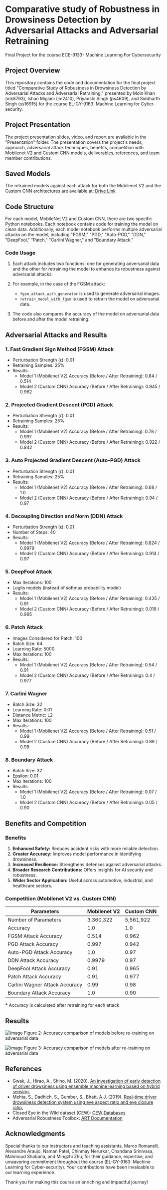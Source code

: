 # Comparative study of Robustness in Drowsiness Detection by Adversarial Attacks and Adversarial Retraining
Final Project for the course ECE-9133- Machine Learning For Cybersecurity  

## Project Overview

This repository contains the code and documentation for the final project titled "Comparative Study of Robustness in Drowsiness Detection by Adversarial Attacks and Adversarial Retraining," presented by Moin Khan (mk8793), Ishan Miglani (im2410), Priyanshi Singh (ps4609), and Siddharth Singh (ss16915) for the course EL-GY-9163: Machine Learning for Cyber-security.

## Project Presentation

The project presentation slides, video, and report are available in the "Presentation" folder. The presentation covers the project's needs, approach, adversarial attack techniques, benefits, competition with Mobilenet V2 and Custom CNN models, deliverables, references, and team member contributions.

## Saved Models

The retrained models against each attack for both the Mobilenet V2 and the Custom CNN architectures are available at: [Drive Link](https://drive.google.com/drive/folders/14i9ji9RnqabFeQWVTxtcFQmQHO2TvmED?usp=sharing)

## Code Structure

For each model, MobileNet V2 and Custom CNN, there are two specific Python notebooks. Each notebook contains code for training the model on clean data. Additionally, each model notebook performs multiple adversarial attacks on the model, including "FGSM," "PGD," "Auto-PGD," "DDN," "DeepFool," "Patch," "Carlini Wagner," and "Boundary Attack."

### Code Usage

1. Each attack includes two functions: one for generating adversarial data and the other for retraining the model to enhance its robustness against adversarial attacks.
2. For example, in the case of the FGSM attack:
   - `fgsm_attack_with_generator` is used to generate adversarial images.
   - `retrain_model_with_fgsm` is used to retrain the model on adversarial data.

3. The code also compares the accuracy of the model on adversarial data before and after the model retraining.

## Adversarial Attacks and Results

### 1. Fast Gradient Sign Method (FGSM) Attack

- Perturbation Strength (ϵ): 0.01
- Retraining Samples: 25%
- Results:
  - Model 1 (Mobilenet V2) Accuracy (Before / After Retraining): 0.84 / 0.514
  - Model 2 (Custom CNN) Accuracy (Before / After Retraining): 0.945 / 0.962

### 2. Projected Gradient Descent (PGD) Attack

- Perturbation Strength (ϵ): 0.01
- Retraining Samples: 25%
- Results:
  - Model 1 (Mobilenet V2) Accuracy (Before / After Retraining): 0.78 / 0.997
  - Model 2 (Custom CNN) Accuracy (Before / After Retraining): 0.922 / 0.942

### 3. Auto Projected Gradient Descent (Auto-PGD) Attack

- Perturbation Strength (ϵ): 0.01
- Retraining Samples: 25%
- Results:
  - Model 1 (Mobilenet V2) Accuracy (Before / After Retraining): 0.68 / 1.0
  - Model 2 (Custom CNN) Accuracy (Before / After Retraining): 0.94 / 0.97

### 4. Decoupling Direction and Norm (DDN) Attack

- Perturbation Strength (ϵ): 0.01
- Number of Steps: 40
- Results:
  - Model 1 (Mobilenet V2) Accuracy (Before / After Retraining): 0.824 / 0.9979
  - Model 2 (Custom CNN) Accuracy (Before / After Retraining): 0.914 / 0.97

### 5. DeepFool Attack

- Max Iterations: 100
- Logits models (instead of softmax probability model)
- Results:
  - Model 1 (Mobilenet V2) Accuracy (Before / After Retraining): 0.435 / 0.91
  - Model 2 (Custom CNN) Accuracy (Before / After Retraining): 0.019 / 0.965

### 6. Patch Attack

- Images Considered for Patch: 100
- Batch Size: 64
- Learning Rate: 5000.
- Max Iterations: 100
- Results:
  - Model 1 (Mobilenet V2) Accuracy (Before / After Retraining): 0.54 / 0.91
  - Model 2 (Custom CNN) Accuracy (Before / After Retraining): 0.4 / 0.977

### 7. Carlini Wagner

- Batch Size: 32
- Learning Rate: 0.01
- Distance Metric: L2
- Max Iterations: 100
- Results:
  - Model 1 (Mobilenet V2) Accuracy (Before / After Retraining): 0.51 / 0.99
  - Model 2 (Custom CNN) Accuracy (Before / After Retraining): 0.89 / 0.98

### 8. Boundary Attack

- Batch Size: 32
- Epsilon: 0.01
- Max Iterations: 100
- Results:
  - Model 1 (Mobilenet V2) Accuracy (Before / After Retraining): 0.07 / 1.0
  - Model 2 (Custom CNN) Accuracy (Before / After Retraining): 0.05 / 0.90

## Benefits and Competition

### Benefits

1. **Enhanced Safety:** Reduces accident risks with more reliable detection.
2. **Greater Accuracy:** Improves model performance in identifying drowsiness.
3. **Increased Resilience:** Strengthens defenses against adversarial attacks.
4. **Broader Research Contributions:** Offers insights for AI security and robustness.
5. **Wider Sector Application:** Useful across automotive, industrial, and healthcare sectors.

### Competition (Mobilenet V2 vs. Custom CNN)

| Parameters        | Mobilenet V2 | Custom CNN |
|-------------------|--------------|------------|
| Number of Parameters | 3,360,322 | 5,561,922 |
| Accuracy | 1.0 | 1.0 |
| FGSM Attack Accuracy | 0.514 | 0.962 |
| PGD Attack Accuracy | 0.997 | 0.942 |
| Auto-PGD Attack Accuracy | 1.0 | 0.97 |
| DDN Attack Accuracy | 0.9979 | 0.97 |
| DeepFool Attack Accuracy | 0.91 | 0.965 |
| Patch Attack Accuracy | 0.91 | 0.977 |
| Carlini Wagner Attack Accuracy | 0.99 | 0.98 |
| Boundary Attack Accuracy | 1.0 | 0.90 |

**\*** Accuracy is calculated after retraining for each attack

## Results

![image](https://github.com/singh-priyanshi/ML-for-Cybersec-Final-Project/assets/31034647/ef4f324a-b195-4717-b4bf-b7177b6bbb4b)
Figure 2: Accuracy comparison of models before re-training on adversarial data

![image](https://github.com/singh-priyanshi/ML-for-Cybersec-Final-Project/assets/31034647/72c2a355-8189-4332-aca0-1b9c3d8772cf)
Figure 3: Accuracy comparison of models after re-training on adversarial data

## References

- Gwak, J., Hirao, A., Shino, M. (2020). [An investigation of early detection of driver drowsiness using ensemble machine learning based on hybrid sensing.](https://www.mdpi.com/2076-3417/10/8/2890)
- Mehta, S., Dadhich, S., Gumber, S., Bhatt, A.J. (2019). [Real-time driver drowsiness detection system using eye aspect ratio and eye closure ratio.](https://papers.ssrn.com/sol3/papers.cfm?abstract_id=3356401)
- Closed Eye in the Wild dataset (CEW): [CEW Databases](http://parnec.nuaa.edu.cn/_upload/tpl/02/db/731/template731/pages/xtan/ClosedEyeDatabases.html)
- Adversarial Robustness Toolbox: [ART Documentation](https://adversarial-robustness-toolbox.readthedocs.io/en/latest/)

## Acknowledgments

Special thanks to our instructors and teaching assistants, Marco Romanelli, Alexandre Araujo, Naman Patel, Chinmay Nerurkar, Chandana Srinivasa, Mahmoud Shabana, and Mingzhi Zhu, for their guidance, expertise, and unwavering commitment throughout the course (EL-GY-9163: Machine Learning for Cyber-security). Your contributions have been invaluable to our learning experience.

Thank you for making this course an enriching and impactful journey!
